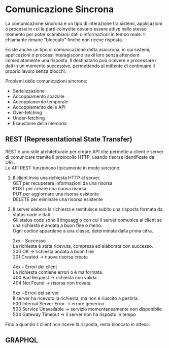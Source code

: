 # Comunicazione Sincrona

La comunicazione sincrona è un tipo di interazione tra sistemi, applicazioni o processi in cui le parti coinvolte devono essere attive nello stesso momento per poter scambiarsi dati o informazioni in tempo reale. Il chiamante rimane "bloccato" finchè non riceve risposta.

Esiste anche un tipo di comunicazione detta asincrona, in cui sistemi, applicazioni o processi interagiscono tra di loro senza attendere immediatamente una risposta. Il destinatario può ricevere e processare i dati in un momento successivo, permettendo al mittente di continuare il proprio lavoro senza blocchi.

Problemi delle comunicazioni sincrone:

- Serializzazione
- Accoppiamento spaziale
- Accoppiamento temporale
- Accoppiamento delle API
- Over-fetching
- Under-fetching
- Esaustione della memoria

## REST (Representational State Transfer)

REST è uno stile architetturale per creare API che permette a client e server di comunicare tramite il protocollo HTTP, usando risorse identificate da URL.  
Le API REST funzionano tipicamente in modo sincrono:

1. Il client invia una richiesta HTTP al server.  
   GET per recuperare informazioni da una risorsa  
   POST per creare una nuova risorsa  
   PUT per aggiornare una risorsa esistente  
   DELETE per eliminare una risorsa esistente  
   
2. Il server elabora la richiesta e restituisce subito una risposta formata da status code e dati.  
   Gli status code sono il linguaggio con cui il server comunica al client se una richiesta è andata a buon fine o meno.  
   Ogni codice appartiene a una classe, determinata dalla prima cifra.

   2xx – Successo  
   La richiesta è stata ricevuta, compresa ed elaborata con successo.  
   200 OK → richiesta andata a buon fine  
   201 Created → nuova risorsa creata  

   4xx – Errori del client  
   La richiesta contiene errori o è malformata.  
   400 Bad Request → richiesta non valida  
   404 Not Found → risorsa non trovata  

   5xx – Errori del server  
   Il server ha ricevuto la richiesta, ma non è riuscito a gestirla.  
   500 Internal Server Error → errore generico  
   503 Service Unavailable → servizio momentaneamente non disponibile  
   504 Gateway Timeout → il server non ha risposto in tempo  
   
Fino a quando il client non riceve la risposta, resta bloccato in attesa.

## GRAPHQL








